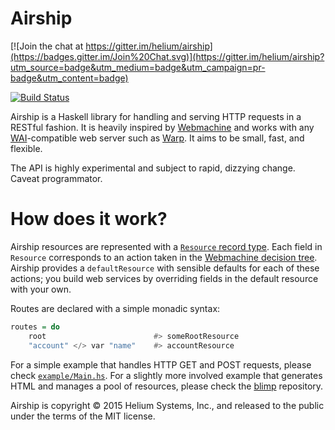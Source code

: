 # Airship

[![Join the chat at https://gitter.im/helium/airship](https://badges.gitter.im/Join%20Chat.svg)](https://gitter.im/helium/airship?utm_source=badge&utm_medium=badge&utm_campaign=pr-badge&utm_content=badge)

[![Build Status](https://travis-ci.org/helium/airship.svg?branch=master)](https://travis-ci.org/helium/airship)

Airship is a Haskell library for handling and serving HTTP requests in a RESTful fashion. It is heavily inspired by [Webmachine](https://github.com/basho/webmachine) and works with any [WAI](https://hackage.haskell.org/package/wai)-compatible web server such as [Warp](https://hackage.haskell.org/package/warp). It aims to be small, fast, and flexible.

The API is highly experimental and subject to rapid, dizzying change. Caveat programmator.

# How does it work?

Airship resources are represented with a [`Resource` record type](https://github.com/helium/airship/blob/master/src/Airship/Resource.hs#L34-L106). Each field in `Resource` corresponds to an action taken in the [Webmachine decision tree](https://raw.githubusercontent.com/wiki/Webmachine/webmachine/images/http-headers-status-v3.png). Airship provides a `defaultResource` with sensible defaults for each of these actions; you build web services by overriding fields in the default resource with your own.

Routes are declared with a simple monadic syntax:

```haskell
routes = do
    root                        #> someRootResource
    "account" </> var "name"    #> accountResource
```

For a simple example that handles HTTP GET and POST requests, please check [`example/Main.hs`](https://github.com/helium/airship/blob/master/example/Main.hs). For a slightly more involved example that generates HTML and manages a pool of resources, please check the [blimp](https://github.com/patrickt/blimp) repository.

Airship is copyright &copy; 2015 Helium Systems, Inc., and released to the public under the terms of the MIT license.
